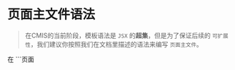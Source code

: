 # 页面主文件语法

> 在CMIS的当前阶段，模板语法是 ```JSX``` 的**超集**，但是为了保证后续的 ```可扩展性```，我们建议你按照我们在文档里描述的语法来编写 ```页面主文件```。


在 ```页面